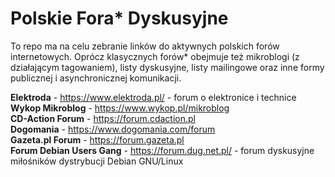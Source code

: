 # Polskie Fora* Dyskusyjne

To repo ma na celu zebranie linków do aktywnych polskich forów internetowych. Oprócz klasycznych forów* obejmuje też mikroblogi (z działającym tagowaniem), listy dyskusyjne, listy mailingowe oraz inne formy publicznej i asynchronicznej komunikacji.

**Elektroda** - https://www.elektroda.pl/ - forum o elektronice i technice  
**Wykop Mikroblog** - https://www.wykop.pl/mikroblog  
**CD-Action Forum** - https://forum.cdaction.pl  
**Dogomania** - https://www.dogomania.com/forum  
**Gazeta.pl Forum** - https://forum.gazeta.pl  
**Forum Debian Users Gang** - https://forum.dug.net.pl/ - forum dyskusyjne miłośników dystrybucji Debian GNU/Linux  
